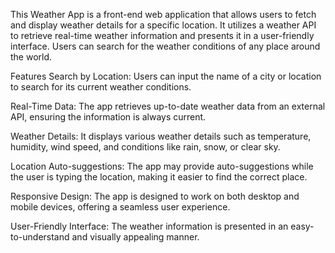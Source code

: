 
This Weather App is a front-end web application that allows users to fetch and display weather details for a specific location. It utilizes a weather API to retrieve real-time weather information and presents it in a user-friendly interface. Users can search for the weather conditions of any place around the world.

Features
Search by Location: Users can input the name of a city or location to search for its current weather conditions.

Real-Time Data: The app retrieves up-to-date weather data from an external API, ensuring the information is always current.

Weather Details: It displays various weather details such as temperature, humidity, wind speed, and conditions like rain, snow, or clear sky.

Location Auto-suggestions: The app may provide auto-suggestions while the user is typing the location, making it easier to find the correct place.

Responsive Design: The app is designed to work on both desktop and mobile devices, offering a seamless user experience.

User-Friendly Interface: The weather information is presented in an easy-to-understand and visually appealing manner.
